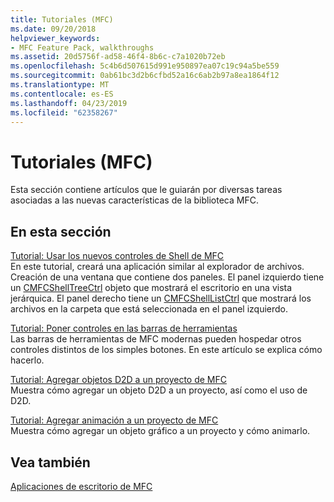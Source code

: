 ```yaml
---
title: Tutoriales (MFC)
ms.date: 09/20/2018
helpviewer_keywords:
- MFC Feature Pack, walkthroughs
ms.assetid: 20d5756f-ad58-46f4-8b6c-c7a1020b72eb
ms.openlocfilehash: 5c4b6d507615d991e950897ea07c19c94a5be559
ms.sourcegitcommit: 0ab61bc3d2b6cfbd52a16c6ab2b97a8ea1864f12
ms.translationtype: MT
ms.contentlocale: es-ES
ms.lasthandoff: 04/23/2019
ms.locfileid: "62358267"
---
```

# <a name="walkthroughs-mfc"></a>Tutoriales (MFC)

Esta sección contiene artículos que le guiarán por diversas tareas asociadas a las nuevas características de la biblioteca MFC.

## <a name="in-this-section"></a>En esta sección

[Tutorial: Usar los nuevos controles de Shell de MFC](../mfc/walkthrough-using-the-new-mfc-shell-controls.md)<br/>
En este tutorial, creará una aplicación similar al explorador de archivos. Creación de una ventana que contiene dos paneles. El panel izquierdo tiene un [CMFCShellTreeCtrl](../mfc/reference/cmfcshelltreectrl-class.md) objeto que mostrará el escritorio en una vista jerárquica. El panel derecho tiene un [CMFCShellListCtrl](../mfc/reference/cmfcshelllistctrl-class.md) que mostrará los archivos en la carpeta que está seleccionada en el panel izquierdo.

[Tutorial: Poner controles en las barras de herramientas](../mfc/walkthrough-putting-controls-on-toolbars.md)<br/>
Las barras de herramientas de MFC modernas pueden hospedar otros controles distintos de los simples botones. En este artículo se explica cómo hacerlo.

[Tutorial: Agregar objetos D2D a un proyecto de MFC](../mfc/walkthrough-adding-a-d2d-object-to-an-mfc-project.md)<br/>
Muestra cómo agregar un objeto D2D a un proyecto, así como el uso de D2D.

[Tutorial: Agregar animación a un proyecto de MFC](../mfc/walkthrough-adding-animation-to-an-mfc-project.md)<br/>
Muestra cómo agregar un objeto gráfico a un proyecto y cómo animarlo.

## <a name="see-also"></a>Vea también

[Aplicaciones de escritorio de MFC](../mfc/mfc-desktop-applications.md)
